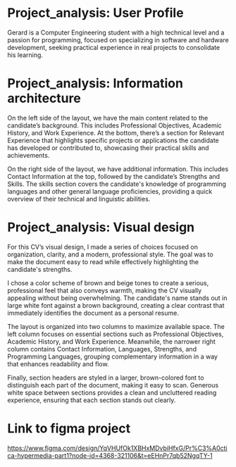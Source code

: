 # Project_analysis: User Profile

Gerard is a Computer Engineering student with a high technical level and a passion for programming, focused on specializing in software and hardware development, seeking practical experience in real projects to consolidate his learning.


# Project_analysis: Information architecture

On the left side of the layout, we have the main content related to the candidate’s background. This includes Professional Objectives, Academic History, and Work Experience. At the bottom, there’s a section for Relevant Experience that highlights specific projects or applications the candidate has developed or contributed to, showcasing their practical skills and achievements.

On the right side of the layout, we have additional information. This includes Contact Information at the top, followed by the candidate’s Strengths and Skills. The skills section covers the candidate's knowledge of programming languages and other general language proficiencies, providing a quick overview of their technical and linguistic abilities.



# Project_analysis: Visual design

For this CV’s visual design, I made a series of choices focused on organization, clarity, and a modern, professional style. The goal was to make the document easy to read while effectively highlighting the candidate's strengths.

I chose a color scheme of brown and beige tones to create a serious, professional feel that also conveys warmth, making the CV visually appealing without being overwhelming. The candidate's name stands out in large white font against a brown background, creating a clear contrast that immediately identifies the document as a personal resume.

The layout is organized into two columns to maximize available space. The left column focuses on essential sections such as Professional Objectives, Academic History, and Work Experience. Meanwhile, the narrower right column contains Contact Information, Languages, Strengths, and Programming Languages, grouping complementary information in a way that enhances readability and flow.

Finally, section headers are styled in a larger, brown-colored font to distinguish each part of the document, making it easy to scan. Generous white space between sections provides a clean and uncluttered reading experience, ensuring that each section stands out clearly.



# Link to figma project

https://www.figma.com/design/YqVHUfOk1XBHxMDvbiHfxG/Pr%C3%A0ctica-hypermedia-part1?node-id=4368-321106&t=eEHnPr7qb52NgqTY-1

